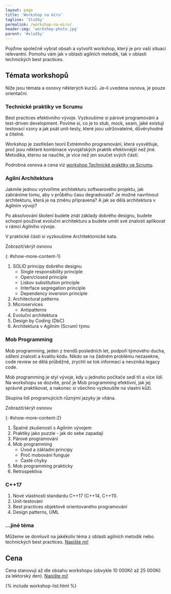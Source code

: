```yaml
---
layout: page
title: 'Workshop na míru'
tagline: 'Služby'
permalink: /workshop-na-miru/
header-img: 'workshop-photo.jpg'
parent: '#služby'
---
```


Pojďme společně vybrat obsah a vytvořit workshop, který je pro vaši situaci relevantní. Pomohu vám jak v oblasti agilních metodik, tak v oblasti technických best practices.

## Témata workshopů

Níže jsou témata a osnovy některých kurzů. Je-li uvedena osnova, je pouze orientační.

### Technické praktiky ve Scrumu

Best practices efektivního vývoje.
Vyzkoušíme si párové programování a test-driven development.
Povíme si, co je to stub, mock, seam, jaké existují testovací vzory a jak
psát unit-testy, které jsou udržovatelné, důvěryhodné a čitelné.

Workshop je zastřešen teorií Extrémního programování, která vysvětluje,
proč jsou některé kombinace vývojářských praktik efektivnější než jiné.
Metodika, kterou se naučíte, je více než jen součet svých částí.

Podrobná osnova a cena viz [workshop Technické praktiky ve Scrumu](/workshop-technicka-agilita/).

### Agilní Architektura

Jakmile jednou vytvoříme architekturu softwarového projektu,
jak zabráníme tomu, aby v průběhu času degradovala?
Je možné navrhnout architekturu, která je na změnu připravena?
A jak se dělá architektura v Agilním vývoji?

Po absolvování školení budete znát základy dobrého designu,
budete schopni používat evoluční architekturu a budete umět
své znalosti aplikovat v rámci Agilního vývoje.

V praktické části si vyzkoušíme Architektonické kata.

<div id="show-more-1">Zobrazit/skrýt osnovu</div>

{: #show-more-content-1}
1. SOLID principy dobrého designu
   - Single responsibility principle
   - Open/closed principle
   - Liskov substitution principle
   - Interface segregation principle
   - Dependency inversion principle
1. Architectural patterns
1. Microservices
   - Antipatterns
1. Evoluční architektura
1. Design by Coding (DbC)
1. Architektura v Agilním (Scrum) týmu

### Mob Programming

Mob programming, jeden z trendů posledních let,
podpoří týmového ducha, sdílení znalostí a kvalitu kódu.
Nikdo se na žádném problému nezasekne, code review se dělá průběžně,
zrychlí se tok informací a nevzniká legacy code.

Mob programming je styl vývoje, kdy u jednoho počítače sedí tři a více lidí.
Na workshopu se dozvíte, proč je Mob programming efektivní, jak jej správně
praktikovat, a nakonec si všechno vyzkoušíte na vlastní kůži.

Skupina lidí programujících různými jazyky je vítána.

<div id="show-more-2">Zobrazit/skrýt osnovu</div>

{: #show-more-content-2}
1. Špatné zkušenosti s Agilním vývojem
1. Praktiky jako puzzle - jak do sebe zapadají
1. Párové programování
1. Mob programming
     - Úvod a základní principy
     - Proč mobování funguje
     - Časté chyby
1. Mob programming prakticky
1. Retrospektiva

### C++17

1. Nové vlastnosti standardu C++17 (C++14, C++11).
1. Unit-testování
1. Best practices objektově orientovaného programování
1. Design patterns, UML

### ...jiné téma

Můžeme se domluvit na jakékoliv téma z oblasti agilních metodik nebo technických best practices. [Napište mi!](/#kontakt)

## Cena

Cena stanovuji až dle obsahu workshopu (obvykle 10 000Kč až 25 000Kč za lektorský den). [Napište mi!](/#kontakt)

{% include workshop-list.html %}
